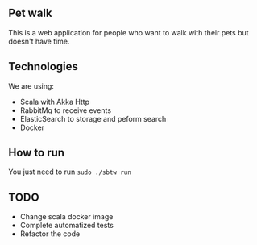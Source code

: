 ## Pet walk

This is a web application for people who want to walk with their pets but doesn't have time.

## Technologies

We are using:

  - Scala with Akka Http
  - RabbitMq to receive events
  - ElasticSearch to storage and peform search
  - Docker

## How to run

You just need to run `sudo ./sbtw run`

## TODO

 - Change scala docker image
 - Complete automatized tests
 - Refactor the code
